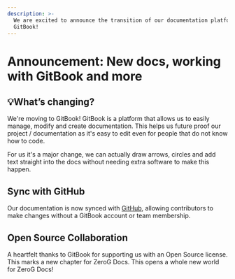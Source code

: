 ```yaml
---
description: >-
  We are excited to announce the transition of our documentation platform to
  GitBook!
---
```


# Announcement: New docs, working with GitBook and more

## 💡What’s changing?

We're moving to GitBook! GitBook is a platform that allows us to easily manage, modify and create documentation. This helps us future proof our project / documentation as it's easy to edit even for people that do not know how to code.

For us it's a major change, we can actually draw arrows, circles and add text straight into the docs without needing extra software to make this happen.

## Sync with GitHub

Our documentation is now synced with [GitHub](https://github.com/ZeroGDesign/documentation), allowing contributors to make changes without a GitBook account or team membership.

## Open Source Collaboration

A heartfelt thanks to GitBook for supporting us with an Open Source license. This marks a new chapter for ZeroG Docs. This opens a whole new world for ZeroG Docs!
